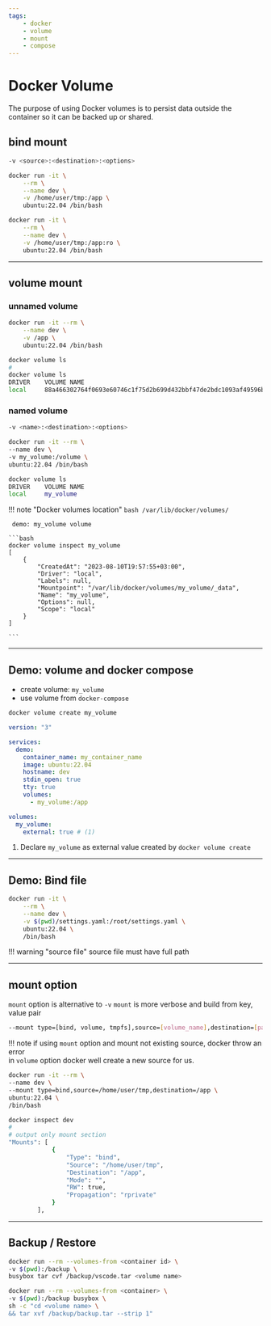 ```yaml
---
tags:
    - docker
    - volume
    - mount
    - compose
---
```


# Docker Volume
The purpose of using Docker volumes is to persist data outside the container so it can be backed up or shared.

## bind mount

```bash title="syntax"
-v <source>:<destination>:<options>
```

```bash title="simple"
docker run -it \
    --rm \
    --name dev \
    -v /home/user/tmp:/app \
    ubuntu:22.04 /bin/bash
```

```bash title="mount as readonly"
docker run -it \
    --rm \
    --name dev \
    -v /home/user/tmp:/app:ro \
    ubuntu:22.04 /bin/bash
```

---

## volume mount
### unnamed volume
```bash title="mount volume"
docker run -it --rm \
    --name dev \
    -v /app \
    ubuntu:22.04 /bin/bash 
```

```bash
docker volume ls
#
docker volume ls
DRIVER    VOLUME NAME
local     88a466302764f0693e60746c1f75d2b699d432bbf47de2bdc1093af49596bbba

```

### named volume

```bash title="syntax"
-v <name>:<destination>:<options>
```

```bash title="named volume"
docker run -it --rm \
--name dev \
-v my_volume:/volume \
ubuntu:22.04 /bin/bash
```

```bash title="docker volume"
docker volume ls
DRIVER    VOLUME NAME
local     my_volume

```

!!! note "Docker volumes location"
     ```bash
     /var/lib/docker/volumes/
     ```

     demo: my_volume volume

    ```bash
    docker volume inspect my_volume
    [
        {
            "CreatedAt": "2023-08-10T19:57:55+03:00",
            "Driver": "local",
            "Labels": null,
            "Mountpoint": "/var/lib/docker/volumes/my_volume/_data",
            "Name": "my_volume",
            "Options": null,
            "Scope": "local"
        }
    ]

    ```

---

## Demo: volume and docker compose
- create volume: `my_volume`
- use volume from `docker-compose`

```bash
docker volume create my_volume
```

```yaml title="docker-compose up" linenums="1" hl_lines="15"
version: "3"

services:
  demo:
    container_name: my_container_name
    image: ubuntu:22.04
    hostname: dev
    stdin_open: true 
    tty: true
    volumes:
      - my_volume:/app

volumes:
  my_volume:
    external: true # (1)
```

1. Declare `my_volume` as external value created by `docker volume create`


---

## Demo: Bind file

```bash
docker run -it \
    --rm \
    --name dev \
    -v $(pwd)/settings.yaml:/root/settings.yaml \
    ubuntu:22.04 \
    /bin/bash
```

!!! warning "source file"
    source file must have full path


---

## mount option
`mount` option is alternative to `-v` 
`mount` is more verbose and build from key, value pair

```bash
--mount type=[bind, volume, tmpfs],source=[volume_name],destination=[path_in_container], 
```
     
!!! note 
    if using `mount` option and mount not existing source, docker throw an error  
    in `volume` option docker well create a new source for us.

```bash
docker run -it --rm \
--name dev \
--mount type=bind,source=/home/user/tmp,destination=/app \
ubuntu:22.04 \
/bin/bash

```
     
```bash
docker inspect dev
#
# output only mount section
"Mounts": [
            {
                "Type": "bind",
                "Source": "/home/user/tmp",
                "Destination": "/app",
                "Mode": "",
                "RW": true,
                "Propagation": "rprivate"
            }
        ],

```

---

## Backup / Restore

```bash title="backup"
docker run --rm --volumes-from <container id> \
-v $(pwd):/backup \
busybox tar cvf /backup/vscode.tar <volume name>
```

```bash title="restore"
docker run --rm --volumes-from <container> \
-v $(pwd):/backup busybox \
sh -c "cd <volume name> \
&& tar xvf /backup/backup.tar --strip 1"
```